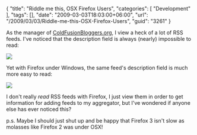 {
	"title": "Riddle me this, OSX Firefox Users",
	"categories": [
		"Development"
	],
	"tags": [],
	"date": "2009-03-03T18:03:00+06:00",
	"url": "/2009/03/03/Riddle-me-this-OSX-Firefox-Users",
	"guid": "3261"
}

As the manager of <a href="http://www.coldfusionbloggers.org">ColdFusionBloggers.org</a>, I view a heck of a lot of RSS feeds. I've noticed that the description field is always (nearly) impossible to read:

<img src="https://static.raymondcamden.com/images//Picture 224.png">

Yet with Firefox under Windows, the same feed's description field is much more easy to read:

<img src="https://static.raymondcamden.com/images/cfjedi//Picture 318.png">

I don't really <i>read</i> RSS feeds with Firefox, I just view them in order to get information for adding feeds to my aggregator, but I've wondered if anyone else has ever noticed this?

p.s. Maybe I should just shut up and be happy that Firefox 3 isn't slow as molasses like Firefox 2 was under OSX!
